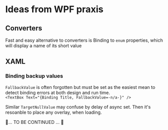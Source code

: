 # Ideas from WPF praxis

## Converters
Fast and easy alternative to converters is Binding to `enum` properties, which will display a name of its short value 

## XAML

### Binding backup values

`FallbackValue` is often forgotten but must be set as the easiest mean to detect binding errors at both design and run time.\
`<TextBox Text="{Binding Title, FallbackValue=-n/a-}" />`

Similar `TargetNullValue` may confuse by delay of async set. Then it's resoanble to place any overlay, when loading.

📝... TO BE CONTINUED ... 🚧
